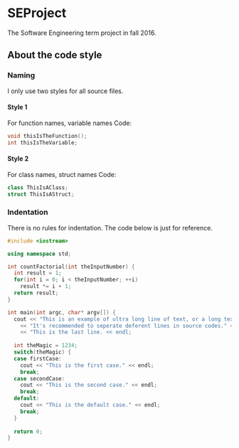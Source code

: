 ﻿# SEProject
The Software Engineering term project in fall 2016.

## About the code style
### Naming
I only use two styles for all source files.
#### Style 1
For function names, variable names
Code:
```c++
void thisIsTheFunction();
int thisIsTheVariable;
```
#### Style 2
For class names, struct names
Code:
```c++
class ThisIsAClass;
struct ThisIsAStruct;
```

### Indentation
There is no rules for indentation. The code below is just for reference.
```c++
#include <iostream>

using namespace std;

int countFactorial(int theInputNumber) {
  int result = 1;
  for(int i = 0; i < theInputNumber; ++i)
    result *= i + 1;
  return result;
}

int main(int argc, char* argv[]) {
  cout << "This is an example of ultra long line of text, or a long text segment." << endl
    << "It's recommended to seperate deferent lines in source codes." << endl
    << "This is the last line. << endl;
    
  int theMagic = 1234;
  switch(theMagic) {
  case firstCase:
    cout << "This is the first case." << endl;
    break;
  case secondCase:
    cout << "This is the second case." << endl;
    break;
  default:
    cout << "This is the default case." << endl;
    break;
  }
  
  return 0;
}
```
